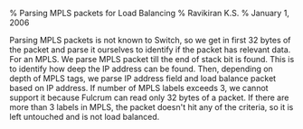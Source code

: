 % Parsing MPLS packets for Load Balancing
% Ravikiran K.S.
% January 1, 2006

Parsing MPLS packets is not known to Switch, so we get in first 32 bytes of the
packet and parse it ourselves to identify if the packet has relevant data. For
an MPLS. We parse MPLS packet till the end of stack bit is found. This is to
identify how deep the IP address can be found. Then, depending on depth of MPLS
tags, we parse IP address field and load balance packet based on IP address.
If number of MPLS labels exceeds 3, we cannot support it because Fulcrum can
read only 32 bytes of a packet. If there are more than 3 labels in MPLS, the
packet doesn't hit any of the criteria, so it is left untouched and is not
load balanced.

